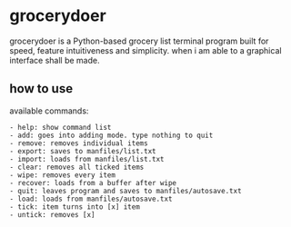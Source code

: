 # grocerydoer

grocerydoer is a Python-based grocery list terminal program built for speed, feature intuitiveness and simplicity. when i am able to a graphical interface shall be made.

## how to use
available commands:
```
- help: show command list
- add: goes into adding mode. type nothing to quit
- remove: removes individual items
- export: saves to manfiles/list.txt
- import: loads from manfiles/list.txt
- clear: removes all ticked items
- wipe: removes every item
- recover: loads from a buffer after wipe
- quit: leaves program and saves to manfiles/autosave.txt
- load: loads from manfiles/autosave.txt
- tick: item turns into [x] item
- untick: removes [x]
```
